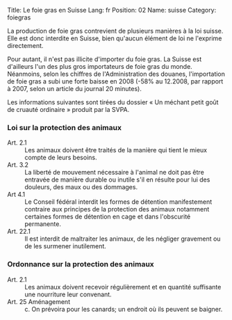 Title: Le foie gras en Suisse
Lang: fr
Position: 02
Name: suisse
Category: foiegras

La production de foie gras contrevient de plusieurs manières à la loi suisse. Elle est donc interdite en Suisse, bien qu'aucun élément de loi ne l'exprime directement.

Pour autant, il n'est pas illicite d'importer du foie gras. La Suisse est d'ailleurs l'un des plus gros importateurs de foie gras du monde. Néanmoins, selon les chiffres de l'Administration des douanes, l'importation de foie gras a subi une forte baisse en 2008 (-58% au 12.2008, par rapport à 2007, selon un article du journal 20 minutes).

Les informations suivantes sont tirées du dossier « Un méchant petit goût de cruauté ordinaire » produit par la SVPA.

### Loi sur la protection des animaux

<dl>
<dt>Art. 2.1</dt>
<dd>Les animaux doivent être traités de la manière qui tient le mieux compte de leurs besoins.</dd>

<dt>Art. 3.2</dt>
<dd>La liberté de mouvement nécessaire à l'animal ne doit pas être entravée de manière durable ou inutile s'il en résulte pour lui des douleurs, des maux ou des dommages.</dd>

<dt>Art 4.1</dt>
<dd>Le Conseil fédéral interdit les formes de détention manifestement contraire aux principes de la protection des animaux notamment certaines formes de détention en cage et dans l'obscurité permanente.</dd>

<dt>Art. 22.1</dt>
<dd>Il est interdit de maltraiter les animaux, de les négliger gravement ou de les surmener inutilement.</dd>
</dl>

### Ordonnance sur la protection des animaux

<dl>
<dt>Art. 2.1</dt>
<dd>Les animaux doivent recevoir régulièrement et en quantité suffisante une nourriture leur convenant.</dd>

<dt>Art. 25 Aménagement</dt>
<dd>c. On prévoira pour les canards; un endroit où ils peuvent se baigner.</dt>
</dl>
